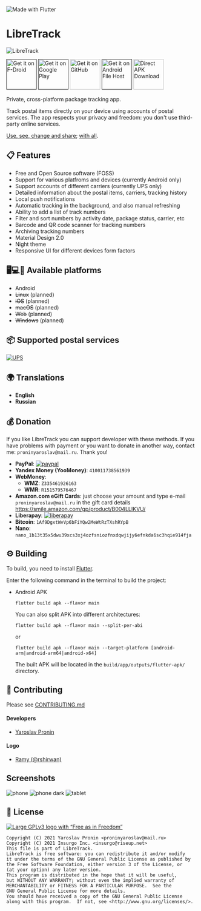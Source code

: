 ![Made with Flutter](https://img.shields.io/badge/Made%20with-Flutter-blue.svg)

LibreTrack
=====================

![LibreTrack](fastlane/metadata/android/en-US/images/featureGraphic.png)

[<img alt="Get it on F-Droid" height="80" src="https://tachibanagenerallaboratories.github.io/images/badges/F-Droid/get-it-on.png">]()
[<img alt="Get it on Google Play" height="80" src="https://tachibanagenerallaboratories.github.io/images/badges/Google%20Play/google-play-badge.png">]()
[<img alt="Get it on GitHub" height="80" src="https://tachibanagenerallaboratories.github.io/images/badges/GitHub/get-it-on-github.png">](https://github.com/proninyaroslav/libretrack/releases)
[<img alt="Get it on Android File Host" height="80" src="https://tachibanagenerallaboratories.github.io/images/badges/Android%20File%20Host/android-file-host-badge.png">]()
[<img alt="Direct APK Download" height="80" src="https://tachibanagenerallaboratories.github.io/images/badges/Direct%20Download/direct-apk-download.png">](https://proninyaroslav.ru/ftp/libretrack)

Private, cross-platform package tracking app.

Track postal items directly on your device using accounts of postal services. The app respects your privacy and freedom: you don't use third-party online services.

[Use, see, change and share](https://en.wikipedia.org/wiki/Free_software); [with all](https://en.wikipedia.org/wiki/Copyleft).

## 📋 Features

 - Free and Open Source software (FOSS)
 - Support for various platfroms and devices (currently Android only)
 - Support accounts of different carriers (currently UPS only)
 - Detailed information about the postal items, carriers, tracking history
 - Local push notifications
 - Automatic tracking in the background, and also manual refreshing
 - Ability to add a list of track numbers
 - Filter and sort numbers by activity date, package status, carrier, etc
 - Barcode and QR code scanner for tracking numbers
 - Archiving tracking numbers
 - Material Design 2.0
 - Night theme
 - Responsive UI for different devices form factors

## 🖥️💻📱 Available platforms

 - Android
 - ~~Linux~~ (planned)
 - ~~iOS~~ (planned)
 - ~~macOS~~ (planned)
 - ~~Web~~ (planned)
 - ~~Windows~~ (planned)

## 📦 Supported postal services

[![UPS](assets/service_logo/ups.png)](https://www.ups.com)

## 🌍 Translations

 - **English**
 - **Russian**

## 💰 Donation

If you like LibreTrack you can support developer with these methods. If you have problems with payment or you want to donate in another way, contact me: `proninyaroslav@mail.ru`. Thank you!

 - **PayPal**: [![paypal](https://www.paypalobjects.com/en_US/i/btn/btn_donateCC_LG.gif)](https://www.paypal.com/cgi-bin/webscr?cmd=_s-xclick&hosted_button_id=GWWYZSCKPAB2Q)
 - **Yandex Money (YooMoney)**: `410011738561939`
 - **WebMoney**:
     - **WMZ**: `Z335461926163`
     - **WMR**: `R151579576467`
 - **Amazon.com eGift Cards**: just choose your amount and type e-mail `proninyaroslav@mail.ru`
in the gift card details https://smile.amazon.com/gp/product/B004LLIKVU/
 - **Liberapay**: [![liberapay](https://liberapay.com/assets/widgets/donate.svg)](https://liberapay.com/proninyaroslav/donate)
 - **Bitcoin**: `1Af9DgxtWvVp6bFiYQw2MeWtRzTXshRYpB`
 - **Nano**: `nano_1b13t35x5dwu39xcs3xj4ozfsniozfnxdqwjijy6efnkda6sc3hqie914fja`

## ⚙️ Building

To build, you need to install [Flutter](https://flutter.dev/docs/get-started/install).

Enter the following command in the terminal to build the project:
 - Android APK
   ```
   flutter build apk --flavor main
   ```
   You can also split APK into different architectures:
   ```
   flutter build apk --flavor main --split-per-abi
   ```
   or
   ```
   flutter build apk --flavor main --target-platform [android-arm|android-arm64|android-x64]
   ```
   The built APK will be located in the `build/app/outputs/flutter-apk/` directory.

## 🎉 Contributing

Please see [CONTRIBUTING.md](CONTRIBUTING.md)

#### Developers

* [Yaroslav Pronin](https://github.com/proninyaroslav)

#### Logo

* [Ramy (@rshirwan)](https://t.me/rshirwan)

## Screenshots

![phone](art/screenshots/phone.png)
![phone dark](art/screenshots/phone_dark.png)
![tablet](art/screenshots/tablet.png)

## 📄 License

[![Large GPLv3 logo with “Free as in Freedom”](https://www.gnu.org/graphics/gplv3-with-text-136x68.png)](http://www.gnu.org/licenses/gpl-3.0.en.html)

    Copyright (C) 2021 Yaroslav Pronin <proninyaroslav@mail.ru>
    Copyright (C) 2021 Insurgo Inc. <insurgo@riseup.net>
    This file is part of LibreTrack.
    LibreTrack is free software: you can redistribute it and/or modify
    it under the terms of the GNU General Public License as published by
    the Free Software Foundation, either version 3 of the License, or
    (at your option) any later version.
    This program is distributed in the hope that it will be useful,
    but WITHOUT ANY WARRANTY; without even the implied warranty of
    MERCHANTABILITY or FITNESS FOR A PARTICULAR PURPOSE.  See the
    GNU General Public License for more details.
    You should have received a copy of the GNU General Public License
    along with this program.  If not, see <http://www.gnu.org/licenses/>.
